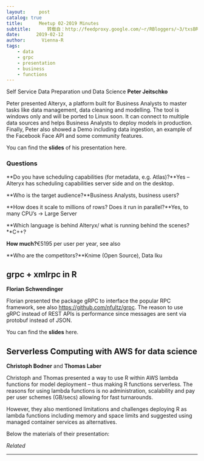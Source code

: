 ```yaml
---
layout:     post
catalog: true
title:      Meetup 02-2019 Minutes
subtitle:      转载自：http://feedproxy.google.com/~r/RBloggers/~3/txsBRuPlE9k/
date:      2019-02-12
author:      Vienna-R
tags:
    - data
    - grpc
    - presentation
    - business
    - functions
---
```






Self Service Data Preparation und Data Science
**Peter Jeitschko**

Peter presented Alteryx, a platform built for Business Analysts to master tasks like data management, data cleaning and modelling. The tool is windows only and will be ported to Linux soon. It can connect to multiple data sources and helps Business Analysts to deploy models in production. Finally, Peter also showed a Demo including data ingestion, an example of the Facebook Face API and some community features.

You can find the **slides** of his presentation here.

### Questions

**Do you have scheduling capabilities (for metadata, e.g. Atlas)?**Yes – Alteryx has scheduling capabilities server side and on the desktop.

**Who is the target audience?**Business Analysts, business users?

**How does it scale to millions of rows? Does it run in parallel?**Yes, to many CPU’s -> Large Server

**Which language is behind Alteryx/ what is running behind the scenes?**C++?

**How much?**€5195 per user per year, see also

**Who are the competitors?**Knime (Open Source), Data Iku

## grpc + xmlrpc in R

**Florian Schwendinger**

Florian presented the package gRPC to interface the popular RPC framework, see also https://github.com/nfultz/grpc. The reason to use gRPC instead of REST APIs is performance since messages are sent via protobuf instead of JSON.

You can find the **slides** here.

## Serverless Computing with AWS for data science

**Christoph Bodner** and **Thomas Laber**

Christoph and Thomas presented a way to use R within AWS lambda functions for model deployment – thus making R functions serverless. The reasons for using lambda functions is no administration, scalability and pay per user schemes (GB/secs) allowing for fast turnarounds.

However, they also mentioned limitations and challenges deploying R as lambda functions including memory and space limits and suggested using managed container services as alternatives.

Below the materials of their presentation:


*Related*








---
